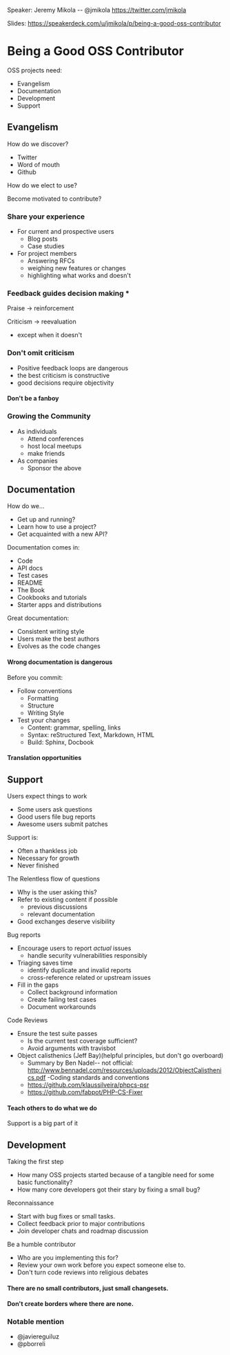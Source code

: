 Speaker: Jeremy Mikola -- @jmikola https://twitter.com/jmikola

Slides: https://speakerdeck.com/u/jmikola/p/being-a-good-oss-contributor

# Being a Good OSS Contributor

OSS projects need:
- Evangelism
- Documentation
- Development
- Support

## Evangelism

How do we discover?
- Twitter
- Word of mouth
- Github

How do we elect to use?

Become motivated to contribute?

### Share your experience
- For current and prospective users
  - Blog posts
  - Case studies
- For project members
  - Answering RFCs
  - weighing new features or changes
  - highlighting what works and doesn't

### Feedback guides decision making *

Praise -> reinforcement

Criticism -> reevaluation

* except when it doesn't

### Don't omit criticism
- Positive feedback loops are dangerous
- the best criticism is constructive
- good decisions require objectivity

#### Don't be a fanboy

### Growing the Community
- As individuals
  - Attend conferences
  - host local meetups
  - make friends
- As companies
  - Sponsor the above

## Documentation

How do we...
- Get up and running?
- Learn how to use a project?
- Get acquainted with a new API?

Documentation comes in:
- Code
- API docs
- Test cases
- README
- The Book
- Cookbooks and tutorials
- Starter apps and distributions

Great documentation:
- Consistent writing style
- Users make the best authors
- Evolves as the code changes

#### Wrong documentation is dangerous

Before you commit:
- Follow conventions
  - Formatting
  - Structure
  - Writing Style
- Test your changes
  - Content: grammar, spelling, links
  - Syntax: reStructured Text, Markdown, HTML
  - Build: Sphinx, Docbook

#### Translation opportunities

## Support
Users expect things to work
- Some users ask questions
- Good users file bug reports
- Awesome users submit patches

Support is:
- Often a thankless job
- Necessary for growth
- Never finished

The Relentless flow of questions
- Why is the user asking this?
- Refer to existing content if possible
  - previous discussions
  - relevant documentation
- Good exchanges deserve visibility

Bug reports
- Encourage users to report _actual_ issues
  - handle security vulnerabilities responsibly
- Triaging saves time
  - identify duplicate and invalid reports
  - cross-reference related or upstream issues
- Fill in the gaps
  - Collect background information
  - Create failing test cases
  - Document workarounds

Code Reviews
- Ensure the test suite passes
  - Is the current test coverage sufficient?
  - Avoid arguments with travisbot
- Object calisthenics (Jeff Bay)(helpful principles, but don't go overboard)
  - Summary by Ben Nadel-- not official: http://www.bennadel.com/resources/uploads/2012/ObjectCalisthenics.pdf
-Coding standards and conventions
  - https://github.com/klaussilveira/phpcs-psr
  - https://github.com/fabpot/PHP-CS-Fixer

#### Teach others to do what we do
Support is a big part of it

## Development

Taking the first step
- How many OSS projects started because of a tangible need for some basic functionality?
- How many core developers got their stary by fixing a small bug?

Reconnaissance
- Start with bug fixes or small tasks.
- Collect feedback prior to major contributions
- Join developer chats and roadmap discussion

Be a humble contributor
- Who are you implementing this for?
- Review your own work before you expect someone else to.
- Don't turn code reviews into religious debates

#### There are no small contributors, just small changesets.

#### Don't create borders where there are none.

### Notable mention
- @javiereguiluz
- @pborreli

